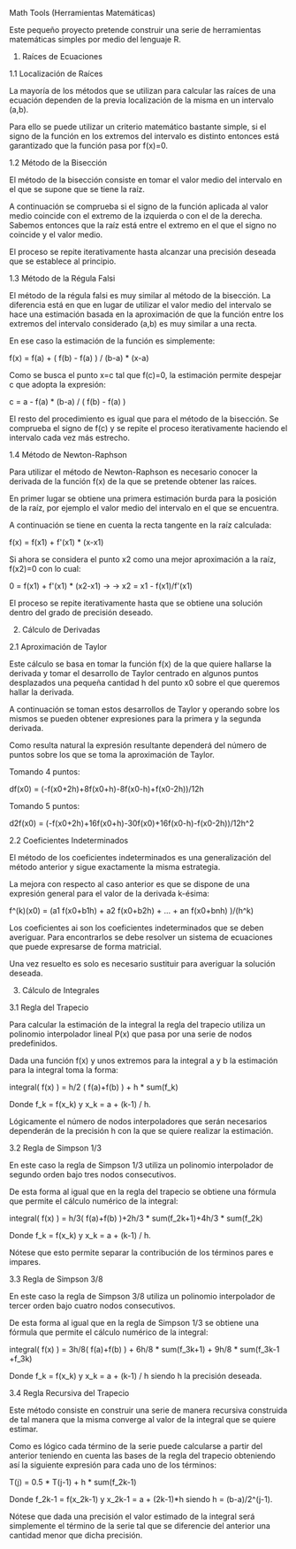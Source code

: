 Math Tools (Herramientas Matemáticas)

Este pequeño proyecto pretende construir una serie de 
herramientas matemáticas simples por medio del lenguaje
R.

1. Raíces de Ecuaciones

1.1 Localización de Raíces

La mayoría de los métodos que se utilizan para calcular 
las raíces de una ecuación dependen de la previa 
localización de la misma en un intervalo (a,b).

Para ello se puede utilizar un criterio matemático
bastante simple, si el signo de la función en los
extremos del intervalo es distinto entonces está 
garantizado que la función pasa por f(x)=0.

1.2 Método de la Bisección

El método de la bisección consiste en tomar el valor
medio del intervalo en el que se supone que se tiene
la raíz. 

A continuación se comprueba si el signo de la función
aplicada al valor medio coincide con el extremo de 
la izquierda o con el de la derecha. Sabemos entonces 
que la raíz está entre el extremo en el que el signo
no coincide y el valor medio.

El proceso se repite iterativamente hasta alcanzar 
una precisión deseada que se establece al principio.

1.3 Método de la Régula Falsi

El método de la régula falsi es muy similar al método
de la bisección. La diferencia está en que en lugar de 
utilizar el valor medio del intervalo se hace una 
estimación basada en la aproximación de que la función
entre los extremos del intervalo considerado (a,b) es 
muy similar a una recta. 

En ese caso la estimación de la función es simplemente:

f(x) = f(a) + ( f(b) - f(a) ) / (b-a) * (x-a)

Como se busca el punto x=c tal que f(c)=0, la estimación
permite despejar c que adopta la expresión:

c = a - f(a) * (b-a) / ( f(b) - f(a) )

El resto del procedimiento es igual que para el 
método de la bisección. Se comprueba el signo de
f(c) y se repite el proceso iterativamente 
haciendo el intervalo cada vez más estrecho.

1.4 Método de Newton-Raphson

Para utilizar el método de Newton-Raphson es necesario
conocer la derivada de la función f(x) de la que se
pretende obtener las raíces.

En primer lugar se obtiene una primera estimación 
burda para la posición de la raíz, por ejemplo 
el valor medio del intervalo en el que se encuentra.

A continuación se tiene en cuenta la recta tangente en
la raíz calculada:

f(x) = f(x1) + f'(x1) * (x-x1)

Si ahora se considera el punto x2 como una mejor 
aproximación a la raíz, f(x2)=0 con lo cual:

0 = f(x1) + f'(x1) * (x2-x1) ->
-> x2 = x1 - f(x1)/f'(x1)

El proceso se repite iterativamente hasta que se
obtiene una solución dentro del grado de precisión
deseado.

2. Cálculo de Derivadas

2.1 Aproximación de Taylor

Este cálculo se basa en tomar la función f(x) de
la que quiere hallarse la derivada y tomar el 
desarrollo de Taylor centrado en algunos puntos
desplazados una pequeña cantidad h del punto x0 
sobre el que queremos hallar la derivada.

A continuación se toman estos desarrollos de 
Taylor y operando sobre los mismos se pueden 
obtener expresiones para la primera y la 
segunda derivada. 

Como resulta natural la expresión resultante
dependerá del número de puntos sobre los que
se toma la aproximación de Taylor.

Tomando 4 puntos:

df(x0) = (-f(x0+2h)+8f(x0+h)-8f(x0-h)+f(x0-2h))/12h

Tomando 5 puntos:

d2f(x0) = (-f(x0+2h)+16f(x0+h)-30f(x0)+16f(x0-h)-f(x0-2h))/12h^2

2.2 Coeficientes Indeterminados

El método de los coeficientes indeterminados
es una generalización del método anterior
y sigue exactamente la misma estrategia.

La mejora con respecto al caso anterior es 
que se dispone de una expresión general para
el valor de la derivada k-ésima:

f^(k)(x0) = (a1 f(x0+b1h) + a2 f(x0+b2h) + ... + an f(x0+bnh) )/(h^k)

Los coeficientes ai son los coeficientes 
indeterminados que se deben averiguar. Para
encontrarlos se debe resolver un sistema de 
ecuaciones que puede expresarse de forma matricial.

Una vez resuelto es solo es necesario sustituir
para averiguar la solución deseada.

3. Cálculo de Integrales

3.1 Regla del Trapecio

Para calcular la estimación de la integral
la regla del trapecio utiliza un polinomio interpolador
lineal P(x) que pasa por una serie de nodos predefinidos.

Dada una función f(x) y unos extremos para la
integral a y b la estimación para la integral 
toma la forma:

integral( f(x) ) = h/2 ( f(a)+f(b) ) + h * sum(f_k)

Donde f_k = f(x_k) y x_k = a + (k-1) / h.

Lógicamente el número de nodos interpoladores que 
serán necesarios dependerán de la precisión h con
la que se quiere realizar la estimación.

3.2 Regla de Simpson 1/3

En este caso la regla de Simpson 1/3 utiliza
un polinomio interpolador de segundo orden
bajo tres nodos consecutivos.

De esta forma al igual que en la regla del
trapecio se obtiene una fórmula que permite
el cálculo numérico de la integral:

integral( f(x) ) = h/3( f(a)+f(b) )+2h/3 * sum(f_2k+1)+4h/3 * sum(f_2k)

Donde f_k = f(x_k) y x_k = a + (k-1) / h.

Nótese que esto permite separar la contribución
de los términos pares e impares.

3.3 Regla de Simpson 3/8

En este caso la regla de Simpson 3/8 utiliza
un polinomio interpolador de tercer orden
bajo cuatro nodos consecutivos.

De esta forma al igual que en la regla de 
Simpson 1/3 se obtiene una fórmula que 
permite el cálculo numérico de la integral:

integral( f(x) ) = 3h/8( f(a)+f(b) ) + 6h/8 * sum(f_3k+1) + 9h/8 * sum(f_3k-1 +f_3k)

Donde f_k = f(x_k) y x_k = a + (k-1) / h siendo
h la precisión deseada.

3.4 Regla Recursiva del Trapecio

Este método consiste en construir una serie de
manera recursiva construida de tal manera que
la misma converge al valor de la integral que 
se quiere estimar.

Como es lógico cada término de la serie puede
calcularse a partir del anterior teniendo en 
cuenta las bases de la regla del trapecio 
obteniendo así la siguiente expresión para 
cada uno de los términos:

T(j) = 0.5 * T(j-1) + h * sum(f_2k-1)

Donde f_2k-1 = f(x_2k-1) y x_2k-1 = a + (2k-1)*h
siendo h = (b-a)/2^(j-1).

Nótese que dada una precisión el valor estimado
de la integral será simplemente el término de 
la serie tal que se diferencie del anterior una
cantidad menor que dicha precisión.
